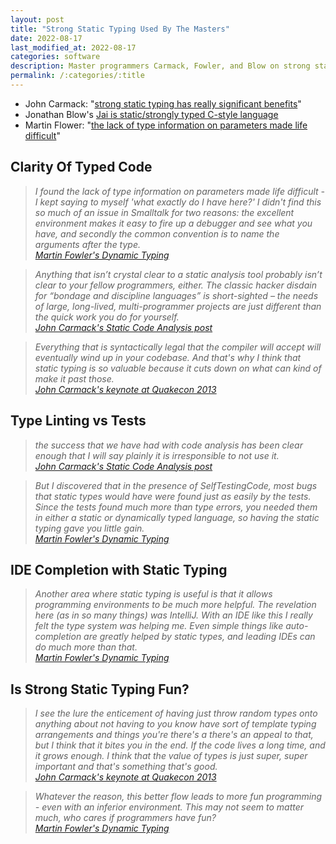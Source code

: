 ```yaml
---
layout: post
title: "Strong Static Typing Used By The Masters"
date: 2022-08-17
last_modified_at: 2022-08-17
categories: software
description: Master programmers Carmack, Fowler, and Blow on strong static typing.
permalink: /:categories/:title
---
```


- John Carmack: "[strong static typing has really significant benefits](https://youtu.be/1PhArSujR_A?t=808)"
- Jonathan Blow's [Jai is static/strongly typed C-style language](https://github.com/BSVino/JaiPrimer/blob/master/JaiPrimer.md)
- Martin Flower:  "[the lack of type information on parameters made life difficult](https://martinfowler.com/bliki/DynamicTyping.html)"


## Clarity Of Typed Code

<blockquote style="font-style: italic" class="blockquote">
I found the lack of type information on parameters made life difficult - I kept saying to myself 'what exactly do I have here?' I didn't find this so much of an issue in Smalltalk for two reasons: the excellent environment makes it easy to fire up a debugger and see what you have, and secondly the common convention is to name the arguments after the type.

<footer class="blockquote-footer"><a href="https://martinfowler.com/bliki/DynamicTyping.html">Martin Fowler's Dynamic Typing </a></footer>
</blockquote>

<blockquote style="font-style: italic" class="blockquote">
Anything that isn’t crystal clear to a static analysis tool probably isn’t clear to your fellow programmers, either. The classic hacker disdain for “bondage and discipline languages” is short-sighted – the needs of large, long-lived, multi-programmer projects are just different than the quick work you do for yourself.
<footer class="blockquote-footer"><a href="https://web.archive.org/web/20140713032309/http://www.altdev.co/2011/12/24/static-code-analysis/">John Carmack's Static Code Analysis post</a></footer>
</blockquote>

<blockquote style="font-style: italic" class="blockquote">
Everything that is syntactically legal that the compiler will accept will eventually wind up in your codebase. And that's why I think that static typing is so valuable because it cuts down on what can kind of make it past those.
<footer class="blockquote-footer"><a href="https://youtu.be/1PhArSujR_A?t=808">John Carmack's keynote at Quakecon 2013</a></footer>
</blockquote>


## Type Linting vs Tests

<blockquote style="font-style: italic" class="blockquote">
the success that we have had with code analysis has been clear enough that I will say plainly it is irresponsible to not use it.
<footer class="blockquote-footer"><a href="https://web.archive.org/web/20140713032309/http://www.altdev.co/2011/12/24/static-code-analysis/">John Carmack's Static Code Analysis post</a></footer>
</blockquote>

<blockquote style="font-style: italic" class="blockquote">
But I discovered that in the presence of SelfTestingCode, most bugs that static types would have were found just as easily by the tests. Since the tests found much more than type errors, you needed them in either a static or dynamically typed language, so having the static typing gave you little gain.
<footer class="blockquote-footer"><a href="`https://martinfowler.com/bliki/DynamicTyping.html`">Martin Fowler's Dynamic Typing </a></footer>
</blockquote>


## IDE Completion with Static Typing

<blockquote style="font-style: italic" class="blockquote">
Another area where static typing is useful is that it allows programming environments to be much more helpful. The revelation here (as in so many things) was IntelliJ. With an IDE like this I really felt the type system was helping me. Even simple things like auto-completion are greatly helped by static types, and leading IDEs can do much more than that.
<footer class="blockquote-footer"><a href="`https://martinfowler.com/bliki/DynamicTyping.html`">Martin Fowler's Dynamic Typing </a></footer>
</blockquote>


## Is Strong Static Typing Fun?

<blockquote style="font-style: italic" class="blockquote">
I see the lure the enticement of having just throw random types onto anything about not having to you know have sort of template typing arrangements and things you're there's a there's an appeal to that, but I think that it bites you in the end. If the code lives a long time, and it grows enough. I think that the value of types is just super, super important and that's something that's good. 
<footer class="blockquote-footer"><a href="https://youtu.be/1PhArSujR_A?t=808">John Carmack's keynote at Quakecon 2013</a></footer>
</blockquote>

<blockquote style="font-style: italic" class="blockquote">
Whatever the reason, this better flow leads to more fun programming - even with an inferior environment. This may not seem to matter much, who cares if programmers have fun?
<footer class="blockquote-footer"><a href="`https://martinfowler.com/bliki/DynamicTyping.html`">Martin Fowler's Dynamic Typing </a></footer>
</blockquote>
